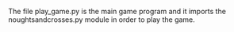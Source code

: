 The file play_game.py is the main game program and it imports the noughtsandcrosses.py module in order to play the game.
